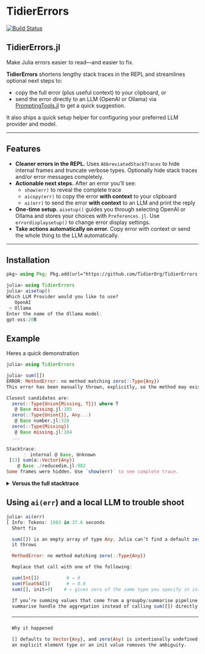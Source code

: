 # TidierErrors

[![Build Status](https://github.com/TidierOrg/TidierErrors.jl/actions/workflows/CI.yml/badge.svg?branch=main)](https://github.com/TidierOrg/TidierErrors.jl/actions/workflows/CI.yml?query=branch%3Amain)

## TidierErrors.jl

Make Julia errors easier to read—and easier to fix.

**TidierErrors** shortens lengthy stack traces in the REPL and streamlines optional next steps to:
- copy the full error (plus useful context) to your clipboard, or
- send the error directly to an LLM (OpenAI or Ollama) via [PromptingTools.jl](https://github.com/JuliaMLUtils/PromptingTools.jl) to get a quick suggestion.

It also ships a quick setup helper for configuring your preferred LLM provider and model.

---

## Features

- **Cleaner errors in the REPL.** Uses `AbbreviatedStackTraces` to hide internal frames and truncate verbose types. Optionally hide stack traces and/or error messages completely.
- **Actionable next steps.** After an error you’ll see:
  - `show(err)` to reveal the complete trace
  - `aicopy(err)` to copy the error **with context** to your clipboard
  - `ai(err)` to send the error **with context** to an LLM and print the reply
- **One-time setup.** `aisetup()` guides you through selecting OpenAI or Ollama and stores your choices with `Preferences.jl`. Use `errordisplaysetup()` to change error display settings.
- **Take actions automatically on error.** Copy error with context or send the whole thing to the LLM automatically.

---

## Installation

```julia
pkg> using Pkg; Pkg.add(url="https://github.com/TidierOrg/TidierErrors.jl")

julia> using TidierErrors
julia> aisetup()
Which LLM Provider would you like to use?
   OpenAI
 > Ollama
Enter the name of the Ollama model:
gpt-oss:20B
 ```

## Example
Heres a quick demonstration
```julia
julia> using TidierErrors

julia> sum([])
ERROR: MethodError: no method matching zero(::Type{Any})
This error has been manually thrown, explicitly, so the method may exist but be intentionally marked as unimplemented.

Closest candidates are:
  zero(::Type{Union{Missing, T}}) where T
   @ Base missing.jl:105
  zero(::Type{Union{}}, Any...)
   @ Base number.jl:310
  zero(::Type{Missing})
   @ Base missing.jl:104
  ...

Stacktrace:
      ⋮ internal @ Base, Unknown
 [13] sum(a::Vector{Any})
    @ Base ./reducedim.jl:982
Some frames were hidden. Use `show(err)` to see complete trace.
```


<details>
  <summary><strong>Versus the full stacktrace </strong></summary>

<pre><code class="language-julia">julia> sum([])
ERROR: MethodError: no method matching zero(::Type{Any})
This error has been manually thrown, explicitly, so the method may exist but be intentionally marked as unimplemented.

Closest candidates are:
  zero(::Type{Union{Missing, T}}) where T
   @ Base missing.jl:105
  zero(::Type{Union{}}, Any...)
   @ Base number.jl:310
  zero(::Type{Missing})
   @ Base missing.jl:104
  ...

Stacktrace:
  [1] zero(::Type{Any})
    @ Base ./missing.jl:106
  [2] reduce_empty(::typeof(+), ::Type{Any})
    @ Base ./reduce.jl:343
  [3] reduce_empty(::typeof(Base.add_sum), ::Type{Any})
    @ Base ./reduce.jl:350
  [4] mapreduce_empty(::typeof(identity), op::Function, T::Type)
    @ Base ./reduce.jl:369
  [5] reduce_empty(op::Base.MappingRF{typeof(identity), typeof(Base.add_sum)}, ::Type{Any})
    @ Base ./reduce.jl:358
  [6] reduce_empty_iter
    @ ./reduce.jl:381 [inlined]
  [7] mapreduce_empty_iter(f::Function, op::Function, itr::Vector{Any}, ItrEltype::Base.HasEltype)
    @ Base ./reduce.jl:377
  [8] _mapreduce(f::typeof(identity), op::typeof(Base.add_sum), ::IndexLinear, A::Vector{Any})
    @ Base ./reduce.jl:429
  [9] _mapreduce_dim
    @ ./reducedim.jl:337 [inlined]
 [10] mapreduce
    @ ./reducedim.jl:329 [inlined]
 [11] _sum
    @ ./reducedim.jl:987 [inlined]
 [12] _sum
    @ ./reducedim.jl:986 [inlined]
 [13] sum(a::Vector{Any})
    @ Base ./reducedim.jl:982
 [14] top-level scope
    @ REPL[1]:1</code></pre>
</details>

## Using `ai(err`) and a local LLM to trouble shoot
```julia
julia> ai(err)
[ Info: Tokens: 1983 in 37.6 seconds
  Short fix

  sum([]) is an empty array of type Any. Julia can’t find a default zero(Any) so
  it throws

  MethodError: no method matching zero(::Type{Any})

  Replace that call with one of the following:

  sum(Int[])          # → 0
  sum(Float64[])      # → 0.0
  sum([], init=0)    # ← gives zero of the same type you specify in init

  If you’re summing values that come from a groupby/summarise pipeline, let
  summarise handle the aggregation instead of calling sum([]) directly.

  ────────────────────────────────────────────────────────────────────────────────

  Why it happened

  [] defaults to Vector{Any}, and zero(Any) is intentionally undefined. Providing
  an explicit element type or an init value removes the ambiguity.
```
